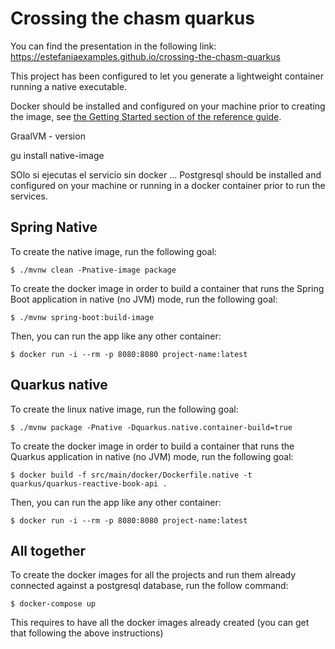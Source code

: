 # Crossing the chasm quarkus

You can find the presentation in the following link: 
https://estefaniaexamples.github.io/crossing-the-chasm-quarkus

This project has been configured to let you generate a lightweight container running a native executable.

Docker should be installed and configured on your machine prior to creating the image, see [the Getting Started section of the reference guide](https://docs.spring.io/spring-native/docs/0.9.1-SNAPSHOT/reference/htmlsingle/#getting-started-buildpacks).

GraalVM - version

gu install native-image 

SOlo si ejecutas el servicio sin docker ... Postgresql should be installed and configured on your machine or running in a docker container prior to run the services.

## Spring Native

To create the native image, run the following goal:
```
$ ./mvnw clean -Pnative-image package
```

To create the docker image in order to build a container that runs the Spring Boot application in native (no JVM) mode, run the following goal:

```
$ ./mvnw spring-boot:build-image
```

Then, you can run the app like any other container:

```
$ docker run -i --rm -p 8080:8080 project-name:latest
```


## Quarkus native

To create the linux native image, run the following goal:
```
$ ./mvnw package -Pnative -Dquarkus.native.container-build=true
```

To create the docker image in order to build a container that runs the Quarkus application in native (no JVM) mode, run the following goal:

```
$ docker build -f src/main/docker/Dockerfile.native -t quarkus/quarkus-reactive-book-api .
```

Then, you can run the app like any other container:

```
$ docker run -i --rm -p 8080:8080 project-name:latest
```


## All together

To create the docker images for all the projects and run them already connected against a postgresql database, 
run the follow command: 

```
$ docker-compose up 
```

This requires to have all the docker images already created (you can get that following the above instructions)
